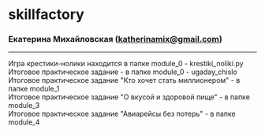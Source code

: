 # skillfactory
### Екатерина Михайловская (katherinamix@gmail.com)
-------------------------
Игра крестики-нолики находится в папке module_0 - krestiki_noliki.py <br/>
Итоговое практическое задание - в папке module_0 - ugaday_chislo <br/>
Итоговое практическое задание "Кто хочет стать миллионером" - в папке module_1 <br/>
Итоговое практическое задание "О вкусой и здоровой пище" - в папке module_3 <br/>
Итоговое практическое задание "Авиарейсы без потерь" - в папке module_4
